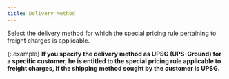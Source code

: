 ```yaml
---
title: Delivery Method
---
```



Select the delivery method for which the special pricing rule pertaining  to freight charges is applicable.


{:.example}
**If you specify the delivery method as UPSG  (UPS-Ground) for a specific customer, he is entitled to the special pricing  rule applicable to freight charges, if the shipping method sought by the  customer is UPSG.**
